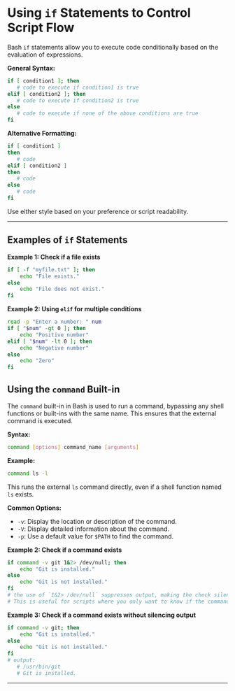 # Using `if` Statements to Control Script Flow

Bash `if` statements allow you to execute code conditionally based on the evaluation of expressions.

**General Syntax:**
```bash
if [ condition1 ]; then
   # code to execute if condition1 is true
elif [ condition2 ]; then
   # code to execute if condition2 is true
else
   # code to execute if none of the above conditions are true
fi
```

**Alternative Formatting:**
```bash
if [ condition1 ]
then
   # code
elif [ condition2 ]
then
   # code
else
   # code
fi
```

Use either style based on your preference or script readability.

---

## Examples of `if` Statements

**Example 1: Check if a file exists**
```bash
if [ -f "myfile.txt" ]; then
    echo "File exists."
else
    echo "File does not exist."
fi
```

**Example 2: Using `elif` for multiple conditions**
```bash
read -p "Enter a number: " num
if [ "$num" -gt 0 ]; then
    echo "Positive number"
elif [ "$num" -lt 0 ]; then
    echo "Negative number"
else
    echo "Zero"
fi
```

## Using the `command` Built-in

The `command` built-in in Bash is used to run a command, bypassing any shell functions or built-ins with the same name. This ensures that the external command is executed.

**Syntax:**
```bash
command [options] command_name [arguments]
```

**Example:**
```bash
command ls -l
```
This runs the external `ls` command directly, even if a shell function named `ls` exists.

**Common Options:**
- `-v`: Display the location or description of the command.
- `-V`: Display detailed information about the command.
- `-p`: Use a default value for `$PATH` to find the command.


**Example 2: Check if a command exists**
```bash
if command -v git 1&2> /dev/null; then
    echo "Git is installed."
else
    echo "Git is not installed."
fi
# the use of `1&2> /dev/null` suppresses output, making the check silent.
# This is useful for scripts where you only want to know if the command exists without printing anything.
```
**Example 3: Check if a command exists without silencing output**
```bash
if command -v git; then
    echo "Git is installed."
else
    echo "Git is not installed."
fi
# output:
   # /usr/bin/git
   # Git is installed.
```
---
